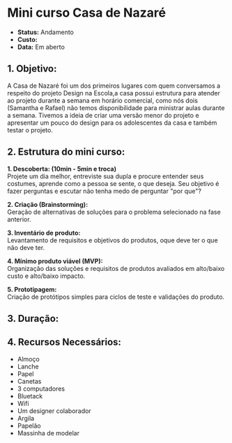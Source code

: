 # Mini curso Casa de Nazaré
* **Status:** Andamento 
* **Custo:** 
* **Data:** Em aberto



## 1. Objetivo:

A Casa de Nazaré foi um dos primeiros lugares com quem conversamos a respeito do projeto Design na Escola,a casa possui estrutura para atender ao projeto durante a semana em horário comercial, como nós dois (Samantha e Rafael) não temos disponibilidade para ministrar aulas durante a semana.
Tivemos a ideia de criar uma versão menor do projeto e apresentar um pouco do design para os adolescentes da casa e também testar o projeto. 

## 2. Estrutura do mini curso:


**1. Descoberta: (10min - 5min e troca)**<br />
Projete um dia melhor, entreviste sua dupla e procure entender seus costumes, aprende como a pessoa se sente, o que deseja. Seu objetivo é fazer perguntas e escutar não tenha medo de perguntar "por que"?

**2. Criação (Brainstorming):**<br />
Geração de alternativas de soluções para o problema selecionado na fase anterior.

**3. Inventário de produto:**<br />
Levantamento de requisitos e objetivos do produtos, oque deve ter o que não deve ter.

**4. Mínimo produto viável (MVP):**<br />
Organização das soluções e requisitos de produtos avaliados em alto/baixo custo e alto/baixo impacto.

**5. Prototipagem:**<br />
Criação de protótipos simples para ciclos de teste e validações do produto.

## 3. Duração:


## 4. Recursos Necessários:
* Almoço
* Lanche
* Papel
* Canetas
* 3 computadores
* Bluetack
* Wifi
* Um designer colaborador
* Argila
* Papelão
* Massinha de modelar




